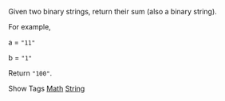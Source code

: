 Given two binary strings, return their sum (also a binary string).

For example,  
 a = `"11"`  
 b = `"1"`  
 Return `"100"`.

Show Tags
 [Math](/tag/math/) [String](/tag/string/)
